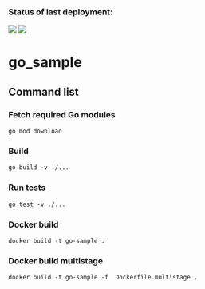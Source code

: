 ### Status of last deployment:<br>
<img src="https://github.com/khizrali08/hw6_go_sample/workflows/CI/badge.svg?branch=main"> <img src="https://github.com/khizrali08/hw6_go_sample/workflows/CD/badge.svg?branch=main"><br>

# go_sample

## Command list

### Fetch required Go modules

```
go mod download
```

### Build

```
go build -v ./...
```

### Run tests

```
go test -v ./...
```

### Docker build

```
docker build -t go-sample .
```

### Docker build multistage

```
docker build -t go-sample -f  Dockerfile.multistage .
```
